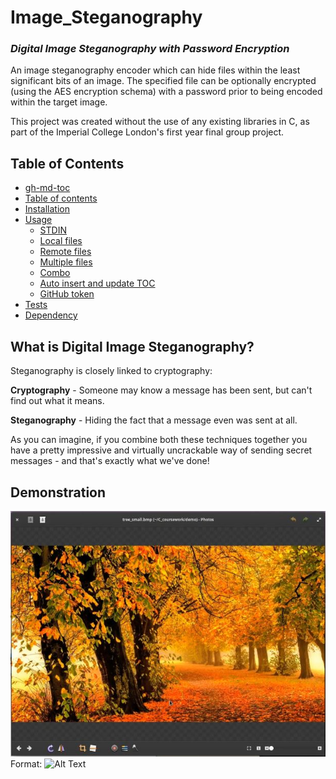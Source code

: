 # Image_Steganography
### *Digital Image Steganography with Password Encryption*

An image steganography encoder which can hide files within the least significant bits of an image. The specified file can be optionally encrypted (using the AES encryption schema) with a password prior to being encoded within the target image.

This project was created without the use of any existing libraries in C, as part of the Imperial College London's first year final group project.

## Table of Contents

<!--ts-->
   * [gh-md-toc](#gh-md-toc)
   * [Table of contents](#table-of-contents)
   * [Installation](#installation)
   * [Usage](#usage)
      * [STDIN](#stdin)
      * [Local files](#local-files)
      * [Remote files](#remote-files)
      * [Multiple files](#multiple-files)
      * [Combo](#combo)
      * [Auto insert and update TOC](#auto-insert-and-update-toc)
      * [GitHub token](#github-token)
   * [Tests](#tests)
   * [Dependency](#dependency)
<!--te-->

## What is Digital Image Steganography?

Steganography is closely linked to cryptography:

**Cryptography** - Someone may know a message has been sent, but can't find out what it means.

**Steganography** - Hiding the fact that a message even was sent at all.

As you can imagine, if you combine both these techniques together you have a pretty impressive and virtually uncrackable way of sending secret messages - and that's exactly what we've done!

## Demonstration
![Original Image (before encoding)](/images/original_image.JPG)
Format: ![Alt Text](url)
